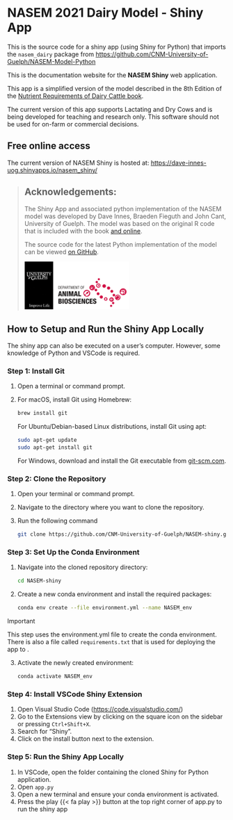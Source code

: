 # NASEM 2021 Dairy Model - Shiny App


This is the source code for a shiny app (using Shiny for Python) that
imports the `nasem_dairy` package from
https://github.com/CNM-University-of-Guelph/NASEM-Model-Python

This is the documentation website for the **NASEM Shiny** web
application.

This app is a simplified version of the model described in the 8th
Edition of the <a
href="https://www.nationalacademies.org/our-work/nutrient-requirements-of-dairy-cattle-8th-edition"
target="_blank">Nutrient Requirements of Dairy Cattle book</a>.

The current version of this app supports Lactating and Dry Cows and is
being developed for teaching and research only. This software should not
be used for on-farm or commercial decisions.

## Free online access

The current version of NASEM Shiny is hosted at:
<https://dave-innes-uog.shinyapps.io/nasem_shiny/>

> ## Acknowledgements:
>
> The Shiny App and associated python implementation of the NASEM model
> was developed by Dave Innes, Braeden Fieguth and John Cant, University
> of Guelph. The model was based on the original R code that is included
> with the book [and
> online](https://nap.nationalacademies.org/resource/25806/Installation_Instructions_NASEM_Dairy8.pdf).
>
> The source code for the latest Python implementation of the model can
> be viewed [on
> GitHub](https://github.com/CNM-University-of-Guelph/NASEM-Model-Python).
>
> <img src="./docs/media/absc_logo.png" width="240" />

## How to Setup and Run the Shiny App Locally

The shiny app can also be executed on a user’s computer. However, some
knowledge of Python and VSCode is required.

### Step 1: Install Git

1.  Open a terminal or command prompt.

2.  For macOS, install Git using Homebrew:

    ``` bash
    brew install git
    ```

    For Ubuntu/Debian-based Linux distributions, install Git using apt:

    ``` bash
    sudo apt-get update
    sudo apt-get install git
    ```

    For Windows, download and install the Git executable from
    [git-scm.com](https://git-scm.com).

### Step 2: Clone the Repository

1.  Open your terminal or command prompt.

2.  Navigate to the directory where you want to clone the repository.

3.  Run the following command

    ``` bash
    git clone https://github.com/CNM-University-of-Guelph/NASEM-shiny.git
    ```

### Step 3: Set Up the Conda Environment

1.  Navigate into the cloned repository directory:

    ``` bash
    cd NASEM-shiny
    ```

2.  Create a new conda environment and install the required packages:

    ``` bash
    conda env create --file environment.yml --name NASEM_env 
    ```

> [!IMPORTANT]
>
> This step uses the environment.yml file to create the conda
> environment. There is also a file called `requirements.txt` that is
> used for deploying the app to [](shinyapps.io).

3.  Activate the newly created environment:

    ``` bash
    conda activate NASEM_env
    ```

### Step 4: Install VSCode Shiny Extension

1.  Open Visual Studio Code (<a href="https://code.visualstudio.com/"
    target="_blank">https://code.visualstudio.com/</a>)
2.  Go to the Extensions view by clicking on the square icon on the
    sidebar or pressing `Ctrl+Shift+X`.
3.  Search for “Shiny”.
4.  Click on the install button next to the extension.

### Step 5: Run the Shiny App Locally

1.  In VSCode, open the folder containing the cloned Shiny for Python
    application.
2.  Open `app.py`
3.  Open a new terminal and ensure your conda environment is activated.
4.  Press the play {{< fa play >}} button at the top right corner of
    app.py to run the shiny app
